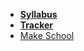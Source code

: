 *  **[Syllabus](README.md)**
*  **[Tracker](https://make.sc/trackbew2.2)**
* [Make School](https://www.makeschool.com)
